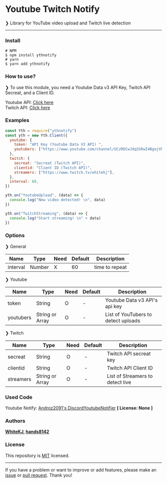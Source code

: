 # Youtube Twitch Notify

❯ Library for YouTube video upload and Twitch live detection

---

### Install

```
# NPM
$ npm install ythnotify
# yarn
$ yarn add ythnotify
```

### How to use?

❯ To use this module, you need a Youtube Data v3 API Key, Twitch API Secreat, and a Client ID.

Youtube API: [Click here](https://console.cloud.google.com/apis/library/youtube.googleapis.com?q=Youtube&id=125bab65-cfb6-4f25-9826-4dcc309bc508&project=brilliant-rhino-281406)  
Twitch API: [Click here](https://dev.twitch.tv/console/apps)

### Examples

```js
const Yth = require("ythnotify")
const yth = new Yth.Client({
  youtube: {
    token: "API Key (Youtube Data V3 API) ",
    youtubers: ["https://www.youtube.com/channel/UCzRDCwJdqSSRwI4BgojVkIw"],
  },
  twitch: {
    secreat: "Secreat (Twitch API)",
    clientid: "Client ID (Twitch API)",
    streamers: ["https://www.twitch.tv/whitekj"],
  },
  interval: 60,
})

yth.on("YoutubeUpload", (data) => {
  console.log("New video detected! \n", data)
})

yth.on("TwitchStreaming", (data) => {
  console.log("Start streaming! \n" + data)
})
```

### Options

❯ General

| Name     | Type   | Need | Default | Description    |
| -------- | ------ | ---- | ------- | -------------- |
| interval | Number | X    | 60      | time to repeat |

❯ Youtube

| Name      | Type            | Need | Default | Description                         |
| --------- | --------------- | ---- | ------- | ----------------------------------- |
| token     | String          | O    | -       | Youtube Data v3 API's api key       |
| youtubers | String or Array | O    | -       | List of YouTubers to detect uploads |

❯ Twitch

| Name      | Type            | Need | Default | Description                      |
| --------- | --------------- | ---- | ------- | -------------------------------- |
| secreat   | String          | O    | -       | Twitch API secreat key           |
| clientid  | String          | O    | -       | Twitch API Client ID             |
| streamers | String or Array | O    | -       | List of Streamers to detect live |

### Used Code

Youtube Notify: [Androz2091's DiscordYoutubeNotifier](https://github.com/Androz2091/DiscordYoutubeNotifier/blob/master/index.js) **[ License: None ]**

### Authors

**[WhiteKJ](https://github.com/CwhiteKJ), [hands8142](https://github.com/hands8142)**

### License

This repository is [MIT](https://github.com/CwhiteKJ/ythNotify/blob/main/LICENSE) licensed.

---

If you have a problem or want to improve or add features, please make an [issue](https://github.com/CwhiteKJ/ythNotify/issues) or [pull request](https://github.com/CwhiteKJ/ythNotify/pulls). Thank you!
